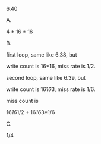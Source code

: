 6.40

A.

4 * 16 * 16

B.

first loop, same like 6.38, but

write count is 16*16, miss rate is 1/2.

second loop, same like 6.39, but

write count is 16*16*3, miss rate is 1/6.

miss count is

16*16*1/2 + 16*16*3*1/6

C.

1/4


